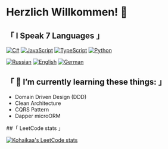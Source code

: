 # Herzlich Willkommen! 👋

## 「 I Speak 7 Languages 」
[![C#](https://img.shields.io/badge/csharp-black?style=for-the-badge&logo=csharp)](https://github.com/Kohaikaa)
[![JavaScript](https://img.shields.io/badge/javascript-black?style=for-the-badge&logo=javascript)](https://github.com/Kohaikaa)
[![TypeScript](https://img.shields.io/badge/typescript-black?style=for-the-badge&logo=typescript)](https://github.com/Kohaikaa)
[![Python](https://img.shields.io/badge/python-black?style=for-the-badge&logo=python)](https://github.com/Kohaikaa)

[![Russian](https://img.shields.io/badge/russian%20(Native)-black?style=for-the-badge&logo=russian)](https://github.com/Kohaikaa)
[![English](https://img.shields.io/badge/english%20(B1)-black?style=for-the-badge&logo=english)](https://github.com/Kohaikaa)
[![German](https://img.shields.io/badge/german%20(A2)-black?style=for-the-badge&logo=german)](https://github.com/Kohaikaa)

## 「 🌱 I’m currently learning these things: 」
* Domain Driven Design (DDD)
* Clean Architecture
* CQRS Pattern
* Dapper microORM

##「 LeetCode stats 」

[![Kohaikaa's LeetCode stats](https://leetcode-stats-six.vercel.app/?username=Kohaikaa)](https://github.com/KnlnKS/leetcode-stats)
